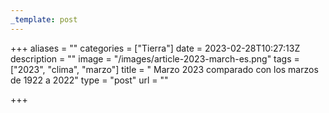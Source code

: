 ```yaml
---
_template: post
---
```




+++
aliases = ""
categories = ["Tierra"]
date = 2023-02-28T10:27:13Z
description = ""
image = "/images/article-2023-march-es.png"
tags = ["2023", "clima", "marzo"]
title = " Marzo 2023 comparado con los marzos de 1922 a 2022"
type = "post"
url = ""

+++
